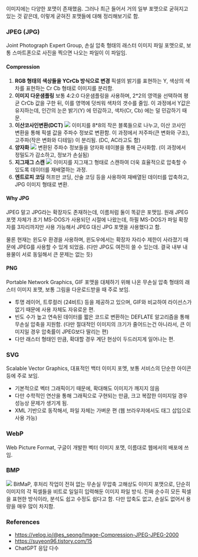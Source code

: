 이미지에는 다양한 포맷이 존재했음.
그러나 최근 들어서 거의 일부 포맷으로 굳혀지고 있는 것 같은데, 이렇게 굳혀진 포맷들에 대해 정리해보기로 함.

### JPEG (JPG)
Joint Photograph Expert Group, 손실 압축 형태의 래스터 이미지 파일 포맷으로, 보통 스마트폰으로 사진을 찍으면 나오는 파일이 이 파일임.
#### Compression
1. **RGB 형태의 색상들을 YCrCb 방식으로 변경**
   픽셀의 밝기를 표현하는 Y, 색상의 색차를 표현하는 Cr Cb 형태로 이미지를 분리함.
2. **이미지 다운샘플링**
   보통 4:2:0 다운샘플링을 사용하며, 2\*2의 영역을 선택하여 평균 CrCb 값을 구한 뒤, 이를 영역에 덧씌워 색차의 갯수를 줄임.
   이 과정에서 Y값은 유지하는데, 인간의 눈은 밝기(Y) 에 민감하고, 색차(Cr, Cb) 에는 덜 민감하기 때문.
3. **이산코사인변환(DCT)**
   ![](https://img1.daumcdn.net/thumb/R1280x0/?scode=mtistory2&fname=https%3A%2F%2Fblog.kakaocdn.net%2Fdn%2FdQvDS3%2FbtqG624kUlj%2FURToKjCKMRmWpwVCH6gZX0%2Fimg.png)
   이미지를 8\*8의 작은 블록들으로 나누고, 이산 코사인 변환을 통해 픽셀 값을 주파수 정보로 변환함.
   이 과정에서 저주파(큰 변화와 구조), 고주파(작은 변화와 디테일) 이 분리됨. (DC, AC라고도 함)
4. **양자화**
   ![](https://img1.daumcdn.net/thumb/R1280x0/?scode=mtistory2&fname=https%3A%2F%2Fblog.kakaocdn.net%2Fdn%2F9T32C%2FbtqG3kSm8sA%2F6augQc2Mj5BgQO69yXuvjK%2Fimg.png)
   변환된 주파수 정보들을 양자화 테이블을 통해 근사화함. (이 과정에서 정밀도가 감소하고, 정보가 손실됨)
5. **지그재그 스캔**
   ![](https://upload.wikimedia.org/wikipedia/commons/e/e1/Zigzag_scanning.jpg)
   이미지를 지그재그 형태로 스캔하여 더욱 효율적으로 압축할 수 있도록 데이터를 재배열하는 과정.
6. **엔트로피 코딩**
   허프만 코딩, 산술 코딩 등을 사용하여 재배열된 데이터를 압축하고, JPG 이미지 형태로 변환.
#### Why JPG
JPEG 말고 JPG라는 확장자도 존재하는데, 이름처럼 둘이 똑같은 포맷임.
원래 JPEG 포맷 자체가 초기 MS-DOS가 사용되던 시절에 나왔는데, 하필 MS-DOS가 파일 확장자를 3자리까지만 사용 가능해서 JPEG 대신 JPG 포맷을 사용했다고 함.

물론 현재는 윈도우 환경을 사용하며, 윈도우에서는 확장자 자리수 제한이 사라졌기 때문에 JPEG를 사용할 수 있게 되었음. (다만 JPG도 여전히 쓸 수 있는데. 결국 내부 내용물이 서로 동일해서 큰 문제는 없는 듯)
#### PNG
Portable Network Graphics, GIF 포맷을 대체하기 위해 나온 무손실 압축 형태의 래스터 이미지 포맷, 보통 그림을 다운로드받을 때 주로 보임.

- 투명 레이어, 트루컬러 (24비트) 등을 제공하고 있으며, GIF와 비교하여 라이선스가 없기 때문에 사용 자체도 자유로운 편.
- 빈도 수가 높고 연속된 데이터를 짧은 코드로 변환하는 DEFLATE 알고리즘을 통해 무손실 압축을 지원함.
  (다만 절대적인 이미지의 크기가 줄어드는건 아니라서, 큰 이미지일 경우 압축률이 JPEG보다 딸리는 편)
- 다만 래스터 형태인 만큼, 확대할 경우 계단 현상이 두드러지게 일어나는 편.
### SVG
Scalable Vector Graphics, 대표적인 백터 이미지 포멧, 보통 서비스의 단순한 아이콘 등에 주로 보임.

- 기본적으로 벡터 그래픽이기 때문에, 확대해도 이미지가 깨지지 않음
- 다만 수학적인 연산을 통해 그래픽으로 구현되는 만큼, 크고 복잡한 이미지일 경우 성능상 문제가 생기게 됨.
- XML 기반으로 동작해서, 파일 자체는 가벼운 편 (웹 브라우저에서도 태그 삽입으로 사용 가능)
### WebP
Web Picture Format, 구글이 개발한 벡터 이미지 포맷, 이름대로 웹에서의 배포에 쓰임.

### BMP
![](https://img1.daumcdn.net/thumb/R1280x0/?scode=mtistory2&fname=https%3A%2F%2Fblog.kakaocdn.net%2Fdn%2Fckz7Df%2Fbtqu6L0NgDn%2FUVdYLIUqU12z7lkK4sB2f0%2Fimg.png)
BitMaP, 후처리 작업이 전혀 없는 무손실 무압축 고해상도 이미지 포맷으로, 단순히 이미지의 각 픽셀들을 비트로 일일히 입력해둔 이미지 파일 방식.
진짜 순수히 모든 픽셀을 표현한 방식이라, 분석도 쉽고 수정도 쉽다고 함.
다만 압축도 없고, 손실도 없어서 용량을 매우 많이 차지함.

### References
- https://velog.io/@es_seong/Image-Compression-JPEG-JPEG-2000
- https://suyeon96.tistory.com/15
- ChatGPT 응답 다수